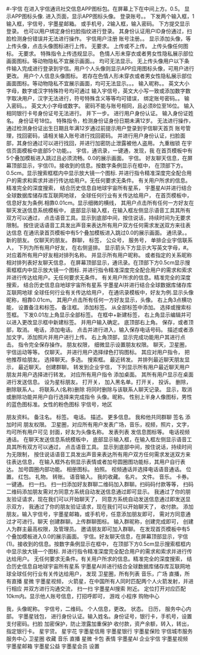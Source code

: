 #-宇信
在进入宇信通讯社交信息APP图标包。在屏幕上下在中间上方。0.5。
显示APP图标头像.
进入页面，显示APP图标头像。
登录账号。。
下发两个输入框，1输入框，宇信号，宇墨星邮箱。 或手机号，2输入框，输入密码。
下方提交显示登录。 也可以用户绑定身份扫脸指纹进行登录。 其身份认证用户ID身份通过，扫脸检测身份错误并无法进行操作。
宇信用户注册
账号注册。。 显示添加头像，等上传头像，点击头像图标进行上传。 无要求。 上传或不上传。 上传头像任何图标。 无要求。 特殊指令上传违规显示。 色情人形未穿衣或者男女性隐私展示部位画面图标。等动物隐私不宜展示画面。。 均可无法显示。 无上传头像用户以下条件输入完成进行登录到宇信。用户个人头像则显示APP应用图标头像，可用户进行更改。 用户个人信息头像图标。 若存在色情人形未穿衣或者男女性隐私展示部位画面图标。等动物隐私不宜展示画面，均可无法显示。。。
输入昵称。。 英文大小字母，数字或汉字特殊符号均可通过
输入宇信号，英文大小写一致或添加数字数字取决用户，汉字无法进行，符号特殊含义等等均可错误，
绑定账号密码。。
输入密码。。 英文大小字母或数字。 密码不能与账号相同，且必须8位至16位。 输入相同银行卡号身份证号无法进行。 并下一步。 进行用户身份认证。 输入身份证姓名。 身份证号18位。 特殊指令，检测身份证身份日期未满12岁。 无法进行操作，通过检测身份证出生日期且年满12岁通过前提示用户登录到宇信聊天首页
账号管理，找回密码，请相关输入账号进行找回密码。 并进行用户身份认证，扫脸面部，其身份通过可以进行找回，并进行加密防止泄露被他人盗用。 九重枷锁
在宇信页面模板中底部5个功能。。 宇信，通讯录，一键通，发现，我
在首页模板中有5个叠加模板进入跳过且必须流畅。0.0的展示画面。
宇信。
好友聊天信息，在屏幕顶部显示，宇信(1)。接收到的信息。按数字条例显示在框中，
在顶部下方。0.5cm。显示搜索框框内中显示放大镜一个图标.
并进行指令精准深度完全配合用户的需求和索求并进行传达给用户。无任何要求无条件。
有关用户所求的信息。精准完全的深度搜索，
结合历史信息自地球宇宙所有星系，
宇墨星AI并进行结合全球数据库储存库互联网地球，
全球任何行业有关传达给用户，
在首页模板中，信息好友为条例.相靠0.01cm。显示细微的横线，
其用户点击所有任何一方好友在聊天发送信息系统模板中，
底部显示输入框，在输入框左侧显示语音工具其所有双方可以通过，
点击语音工具。显示到底部中间，按住说话，持续时间为无要求限制。
按住说话语音工具发出声音来表达所有用户双方任何需求发送双方来往表达信息
在通讯录首页模板中有5个叠加模板进入跳过0.0的展示画面。
通讯录。。 
新的朋友。 
仅聊天的朋友。
群聊，
标签，
公众号，
服务号，
单排企业宇信联系人，
下列为所有用户好友，
在右侧竖排。 显示箭头下方显示大写英文字母，#。
对应着所有用户好友相对排列名称。 
并显示所有用户昵称。 或者指定的关系昵称相对排列表好友聊天信息，
在屏幕顶部显示，通讯录。在顶部下方0.5cm显示搜索框框内中显示放大镜一个图标.
并进行指令精准深度完全配合用户的需求和索求并进行传达给用户。无任何要求无条件。
有关用户所求的信息。精准完全的深度搜索，
结合历史信息自地球宇宙所有星系
宇墨星AI并进行结合全球数据库储存库互联网地球
全球任何行业有关传达给用户，
在通讯录模板中，好友为例.显示头像昵称，相靠0.01cm。 
其用户点击所有任何一方好友显示，头像。 右上角3点横功能，
设置备注和标签。 备注框。 添加标签。 从全部标签中添加。 选择或搜索标签框。 
下发0.01左上角显示全部标签。 在框中+新建标签，
右上角显示编辑并可以进入更改显示框中新建标签。
并用户输入确定。 底顶部右上角。 保存，或者顶部，取消。 
电话，添加电话。 点击并进行进入，输入保存电话号码。 
描述或者添加文字。添加照片并用户进行上传。 
右上角顶部，显示完成功能用户其进行点击。 指令完全保存操作。
朋友权限，
细微显示设置朋友权限。
聊天，卫星圈，
宇信运动等等。 
仅聊天。 并进行用户选择绿色打钩图标。 
其应对用户指令，
把他推荐给朋友。
选择聊天。多选。
搜索框。
最近转发。 并排列最近聊天朋友显示，
最近聊天。 创建群聊。 转发到企业宇信，
下列显示所有用户最近聊天用户朋友并用户选择进行转发。 
对应所有用户指令
添加桌面。 其所有用户显示在桌面进行发送信息。
设为星标朋友。 打开关，
加入黑名单。打开关，
投诉。
删除，删除联系人。 将联系人(名称)删除 将同时删除与该联系人聊天记录。 
显示，取消或删除功能并用户自行选择来完成指令
头像。昵称。 性别上半身人像图标，男性的蓝色图标准。女性的粉色图标
 宇信号，地区

朋友资料。 
备注名。 
标签。 
电话。 
描述。
更多信息。
我和他共同群聊
签名
添加时间
朋友权限。
卫星圈，对应所有用户发表广场，音乐，视频，照片，文字，均可所有用户可见
封面，好友为头像名称。 发表列表
发信息图标等。 电话视频通话。
在聊天发送信息系统模板中，
底部显示输入框，在输入框左侧显示语音工具其所有双方可以通过，
点击语音工具。 显示到底部中间，按住说话，持续时间为无限制，
按住说话语音工具发出声音来表达所有用户双方任何需求发送双方来往表达信息，
在输入框外右侧显示表情或者加号圆圈图功能标，其用户自行表达。 
加号圆圈内部功能。 
相册图标。 拍照。 视频通话并选择电话语音通话。 位置。 红包。 礼物。 转账。 语音输入。 我的收藏。 名片。 文件。 音乐。 卡券。
一键通。
扫一扫。 扫一扫添加好友群聊二维码加入群聊。扫码码付款等等，
扫码二维码添加朋友需对方同意方系统自动发送信息通过即可显示。
我通过了你的朋友验证请求，现在我们可以开始聊天了，
同意方系统自动发送信息通过即发送显示双方，
我通过了你的朋友验证请求，现在我们可以开始聊天了，
收付款。
添加朋友。输入宇信号，宇墨星邮箱，或手机号，任意添加朋友即可，
需对方同意通过才可进行。聊天
创建群聊。上传群聊图标。
输入群昵称，创建完成即可，
创建人为群主最高权限，及管理员。
邀请朋友即可加入群聊。
在发现首页模板中有5个叠加模板进入0.0的展示画面。
宇信。好友聊天信息，在屏幕顶部显示，宇信(1)。接收到的信息。按数字条例显示在框中，
在顶部下方0.5cm显示搜索框框内中显示放大镜一个图标.
并进行指令精准深度完全配合用户的需求和索求并进行传达给用户。
无任何要求无条件。有关用户所求的信息。精准完全的深度搜索，
结合历史信息自地球宇宙所有星系
宇墨星AI并进行结合全球数据库储存库互联网地球全球任何行业有关传达给用户，
发现
卫星圈，所有列表
音乐，广场
直播，所有直播
星微
宇墨星视频，
火箭星，在中国所有人同时匹配两个人火箭发射，并进行相应 并双方进行沟通交流，
扫一扫
宇墨星AI搜索
附近。 定位打开对应匹配10km内。显示他人账号信息，打招呼即可，
游戏
小程序
购物中心

我，头像昵称。 宇信号，二维码。 个人信息，更改。 状态。 日历，
服务中心内部。
宇墨星钱包， 进行身份认证。输入姓名。身份证号，银行卡，手机号，设置支付密码。扫脸 加密保护，防止泄露加重保护
收付款，资产余额，转入，转出，指定银行卡。
星宇贷。
星宇花
宇墨星信用
宇墨星银行
宇墨星保险
宇信城市服务
服务中心
卫星圈
收藏
音乐
直播
星微
卡包
表情
宇墨星AI
企业宇信
宇墨星视频
宇墨星邮箱
宇墨星公益
宇墨星会员
设置
